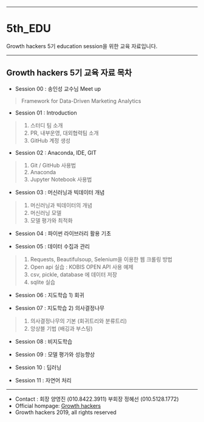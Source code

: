 *****
# 5th_EDU 

Growth hackers 5기 education session을 위한 교육 자료입니다.

*****

## Growth hackers 5기 교육 자료 목차

* Session 00 : 송인성 교수님 Meet up
 > Framework for Data-Driven Marketing Analytics
 
* Session 01 : Introduction
 > 1. 스터디 팀 소개
 > 2. PR, 내부운영, 대외협력팀 소개
 > 3. GitHub 계정 생성
 
* Session 02 : Anaconda, IDE, GIT
 > 1. Git / GitHub 사용법
 > 2. Anaconda
 > 3. Jupyter Notebook 사용법
 >
* Session 03 : 머신러닝과 빅데이터 개념 
 > 1. 머신러닝과 빅데이터의 개념
 > 2. 머신러닝 모델
 > 3. 모델 평가와 최적화
 
* Session 04 : 파이썬 라이브러리 활용 기초
 >
* Session 05 : 데이터 수집과 관리
 > 1. Requests, Beautifulsoup, Selenium을 이용한 웹 크롤링 방법
 > 2. Open api 실습 : KOBIS OPEN API 사용 예제
 > 3. csv, pickle, database 에 데이터 저장 
 > 4. sqlite 실습
 
* Session 06 : 지도학습 1) 회귀 
 >
* Session 07 : 지도학습 2) 의사결정나무 
 > 1. 의사결정나무의 기본 (회귀트리와 분류트리)
 > 2. 앙상블 기법 (배깅과 부스팅)
 
* Session 08 : 비지도학습 
 >
* Session 09 : 모델 평가와 성능향상
 > 
* Session 10 : 딥러닝
 > 
* Session 11 : 자연어 처리
 >
 
 ******
 * Contact : 회장 양영진 (010.8422.3911) 부회장 정혜선 (010.5128.1772)
 * Official hompage: [Growth hackers](https://ghmkt.kr/INTRO)
 * Growth hackers 2019, all rights reserved
